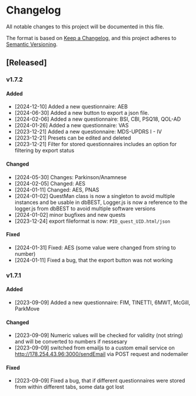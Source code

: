 # Changelog

All notable changes to this project will be documented in this file.

The format is based on [Keep a Changelog](https://keepachangelog.com/en/1.0.0/),
and this project adheres to [Semantic Versioning](https://semver.org/spec/v2.0.0.html).

## [Released]

### v1.7.2

#### Added
- [2024-12-10] Added a new questionnaire: AEB
- [2024-06-30] Added a new button to export a json file.
- [2024-02-06] Added a new questionnaire: BSI, CBI, PSQ18, QOL-AD
- [2024-01-26] Added a new questionnaire: VAS
- [2023-12-21] Added a new questionnaire: MDS-UPDRS I - IV
- [2023-12-21] Presets can be edited and deleted
- [2023-12-21] Filter for stored questionnaires includes an option for filtering by export status

#### Changed

- [2024-05-30] Changes: Parkinson/Anamnese
- [2024-02-05] Changed: AES
- [2024-01-11] Changed: AES, PNAS
- [2024-01-02] QuestMan class is now a singleton to avoid multiple instances and be usable in dbBEST, Logger.js is now a reference to the logger.js from dbBEST to avoid multiple software versions
- [2024-01-02] minor bugfixes and new quests
- [2023-12-24] export fileformat is now: `PID_quest_UID.html/json`

#### Fixed

- [2024-01-31] Fixed: AES (some value were changed from string to number)
- [2024-01-11] Fixed a bug, that the export button was not working

### v1.7.1

#### Added

- [2023-09-09] Added a new questionnaire: FIM, TINETTI, 6MWT, McGill, ParkMove

#### Changed

- [2023-09-09] Numeric values will be checked for validity (not string) and will be converted to numbers if nessesary
- [2023-09-09] switched from emailjs to a custom email service on http://178.254.43.96:3000/sendEmail via POST request and nodemailer

#### Fixed

- [2023-09-09] Fixed a bug, that if different questionnaires were stored from within different tabs, some data got lost
